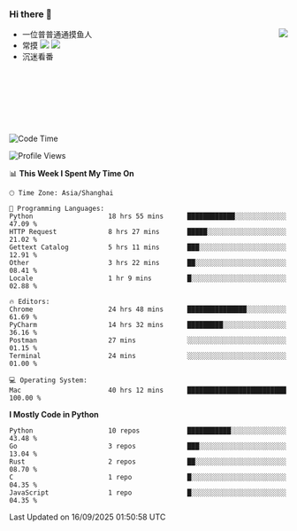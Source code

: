 ### Hi there 👋


<a href="https://github.com/yanlc39">
  <img align="right" src="https://github-readme-stats.vercel.app/api?username=yanlc39&show_icons=true&hide_border=true&icon_color=586069&title_color=a0a9af">
</a>

- 一位普普通通摸鱼人
- 常摸 ![](https://img.shields.io/badge/-Python-3e74a2?style=flat-square&logo=Python&logoColor=fff) ![](https://img.shields.io/badge/-C%2B%2B-brightgreen?style=flat-square)
- 沉迷看番



<br><br><br><br><br><br>


<!--START_SECTION:waka-->
![Code Time](http://img.shields.io/badge/Code%20Time-1%2C722%20hrs%2033%20mins-blue)

![Profile Views](http://img.shields.io/badge/Profile%20Views-0-blue)

📊 **This Week I Spent My Time On** 

```text
🕑︎ Time Zone: Asia/Shanghai

💬 Programming Languages: 
Python                   18 hrs 55 mins      ████████████░░░░░░░░░░░░░   47.09 % 
HTTP Request             8 hrs 27 mins       █████░░░░░░░░░░░░░░░░░░░░   21.02 % 
Gettext Catalog          5 hrs 11 mins       ███░░░░░░░░░░░░░░░░░░░░░░   12.91 % 
Other                    3 hrs 22 mins       ██░░░░░░░░░░░░░░░░░░░░░░░   08.41 % 
Locale                   1 hr 9 mins         █░░░░░░░░░░░░░░░░░░░░░░░░   02.88 % 

🔥 Editors: 
Chrome                   24 hrs 48 mins      ███████████████░░░░░░░░░░   61.69 % 
PyCharm                  14 hrs 32 mins      █████████░░░░░░░░░░░░░░░░   36.16 % 
Postman                  27 mins             ░░░░░░░░░░░░░░░░░░░░░░░░░   01.15 % 
Terminal                 24 mins             ░░░░░░░░░░░░░░░░░░░░░░░░░   01.00 % 

💻 Operating System: 
Mac                      40 hrs 12 mins      █████████████████████████   100.00 % 
```

**I Mostly Code in Python** 

```text
Python                   10 repos            ███████████░░░░░░░░░░░░░░   43.48 % 
Go                       3 repos             ███░░░░░░░░░░░░░░░░░░░░░░   13.04 % 
Rust                     2 repos             ██░░░░░░░░░░░░░░░░░░░░░░░   08.70 % 
C                        1 repo              █░░░░░░░░░░░░░░░░░░░░░░░░   04.35 % 
JavaScript               1 repo              █░░░░░░░░░░░░░░░░░░░░░░░░   04.35 % 
```




 Last Updated on 16/09/2025 01:50:58 UTC
<!--END_SECTION:waka-->
